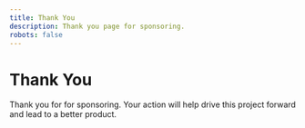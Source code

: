 ```yaml
---
title: Thank You
description: Thank you page for sponsoring.
robots: false
---
```


# Thank You

Thank you for for sponsoring. Your action will help drive this project forward and lead to a better product.
